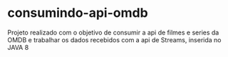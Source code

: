 # consumindo-api-omdb
Projeto realizado com o objetivo de consumir a api de filmes e series da OMDB e trabalhar os dados recebidos com a api de Streams, inserida no JAVA 8

